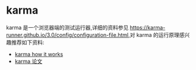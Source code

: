 # karma
karma 是一个浏览器端的测试运行器,详细的资料参见
<https://karma-runner.github.io/3.0/config/configuration-file.html>,对 karma 的运行原理感兴趣推荐如下资料:
* [karma how it works](https://karma-runner.github.io/3.0/intro/how-it-works.html)
* [karma 论文](../../ppt/static/karma-theory.pdf)

